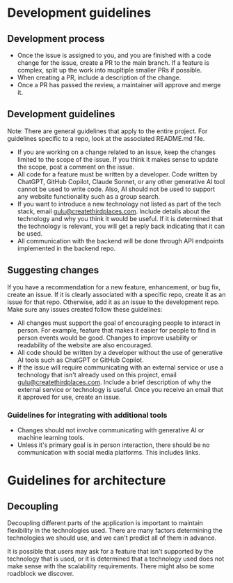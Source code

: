 # Development guidelines

## Development process
- Once the issue is assigned to you, and you are finished with a code change for the issue, create a PR to the main branch. If a feature is complex, split up the work into mupltiple smaller PRs if possible.
- When creating a PR, include a description of the change.
- Once a PR has passed the review, a maintainer will approve and merge it.

## Development guidelines
Note: There are general guidelines that apply to the entire project. For guidelines specific to a repo, look at the associated README.md file.

- If you are working on a change related to an issue, keep the changes limited to the scope of the issue. If you think it makes sense to update the scope, post a comment on the issue.
- All code for a feature must be written by a developer. Code written by ChatGPT, GitHub Copilot, Claude Sonnet, or any other generative AI tool cannot be used to write code. Also, AI should not be used to support any website functionality such as a group search.
- If you want to introduce a new technology not listed as part of the tech stack, email gulu@createthirdplaces.com. Include details about the technology and why you think it would be useful. If it is determined that the technology is relevant, you will get a reply back indicating that it can be used.
- All communication with the backend will be done through API endpoints implemented in the backend repo.

## Suggesting changes
If you have a recommendation for a new feature, enhancement, or bug fix, create an issue. If it is clearly associated with a specific repo, create it as an issue for that repo. Otherwise, add it as an issue to the development repo. Make sure any issues created follow these guidelines:

- All changes must support the goal of encouraging people to interact in person. For example, feature that makes it easier for people to find in person events would be good. Changes to improve usability or readability of the website are also encouraged.
- All code should be written by a developer without the use of generative AI tools such as ChatGPT or GitHub Copilot.
- If the issue will require communicating with an external service or use a technology that isn't already used on this project, email gulu@createthirdplaces.com. Include a brief description of why the external service or technology is useful. Once you receive an email that it approved for use, create an issue.

### Guidelines for integrating with additional tools

- Changes should not involve communicating with generative AI or machine learning tools.
- Unless it's primary goal is in person interaction, there should be no communication with social media platforms. This includes links.
  
# Guidelines for architecture

## Decoupling
Decoupling different parts of the application is important to maintain flexibility in the technologies used. There are many factors determining the technologies we should use, and we can't predict all of them in advance. 

It is possible that users may ask for a feature that isn't supported by the technology that is used, or it is determined that a technology used does not make sense with the scalability requirements. There might also be some roadblock we discover.
